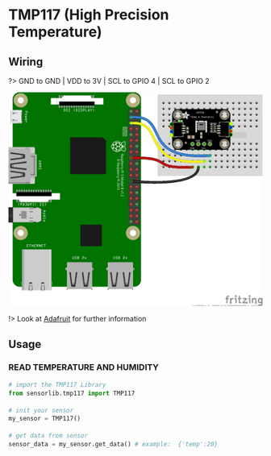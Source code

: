 # TMP117 (High Precision Temperature)

## Wiring

?> GND to GND | VDD to 3V | SCL to GPIO 4 | SCL to GPIO 2

![schema](raspberry_tmp117.png ':size=450')

!> Look at [Adafruit](https://learn.adafruit.com/adafruit-tmp117-high-accuracy-i2c-temperature-monitor/overview) for further information

## Usage

### READ TEMPERATURE AND HUMIDITY

```python
# import the TMP117 Library
from sensorlib.tmp117 import TMP117

# init your sensor
my_sensor = TMP117()

# get data from sensor 
sensor_data = my_sensor.get_data() # example:  {'temp':20}
```